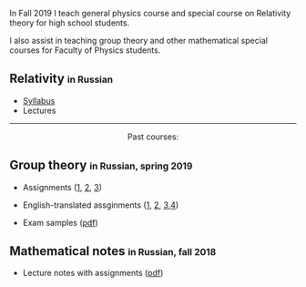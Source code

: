 In Fall 2019 I teach general physics course and special course on Relativity theory for high school students.

I also assist in teaching group theory and other mathematical special courses for Faculty of Physics students.
##  Relativity <font size="3">in Russian</font>
* <a href='/teaching/relativity/relativity_syllabus.pdf'>Syllabus</a>
* Lectures

---
<center>Past courses:</center>

## Group theory <font size="3">in Russian, spring 2019</font>

* Assignments (<a href="group_theory/gt1.pdf">1</a>, <a href="group_theory/gt2.pdf">2</a>, <a href="group_theory/gt3.pdf">3</a>)

* English-translated assginments (<a href="group_theory/gt1_en.pdf">1</a>, <a href="group_theory/gt2_en.pdf">2</a>, <a href="group_theory/gt3_en.pdf">3</a>,<a href="group_theory/gt4_en.pdf">4</a>)

* Exam samples (<a href="group_theory/examset1.pdf">pdf</a>)

## Mathematical notes <font size="3">in Russian, fall 2018</font> 
* Lecture notes with assignments (<a href="dg/assignments.pdf">pdf</a>)
